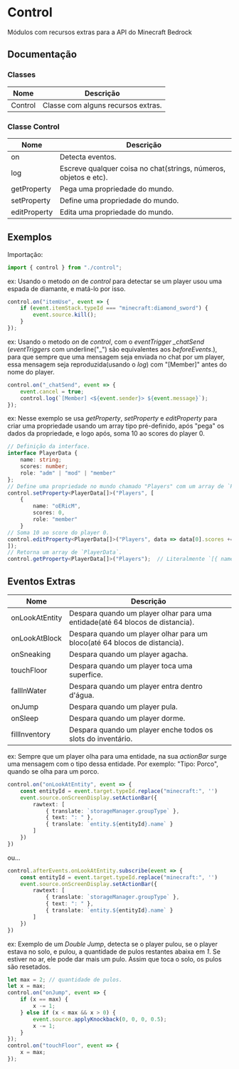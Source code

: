 # Control
Módulos com recursos extras para a API do Minecraft Bedrock

## Documentação

### Classes
| Nome     | Descrição                          |
| -------- | ---------------------------------- |
| Control  | Classe com alguns recursos extras. |

### Classe Control
| Nome         | Descrição                                                        |
| ------------ | ---------------------------------------------------------------- |
| on           | Detecta eventos.                                                 |
| log          | Escreve qualquer coisa no chat(strings, números, objetos e etc). |
| getProperty  | Pega uma propriedade do mundo.                                   |
| setProperty  | Define uma propriedade do mundo.                                 |
| editProperty | Edita uma propriedade do mundo.                                  |

## Exemplos

Importação:
```ts
import { control } from "./control";
```

ex: Usando o metodo *on* de *control* para detectar se um player usou uma espada de diamante, e matá-lo por isso.
```ts
control.on("itemUse", event => {
    if (event.itemStack.typeId === "minecraft:diamond_sword") {
        event.source.kill();
    }
});
```

ex: Usando o metodo *on* de *control*, com o *eventTrigger* *_chatSend* (*eventTriggers* com underline("_") são equivalentes aos *beforeEvents*.), para que sempre que uma mensagem seja enviada no chat por um player, essa mensagem seja reproduzida(usando o *log*) com "[Member]" antes do nome do player.
```ts
control.on("_chatSend", event => {
    event.cancel = true;
    control.log(`[Member] <${event.sender}> ${event.message}`);
});
```

ex: Nesse exemplo se usa *getProperty*, *setProperty* e *editProperty* para criar uma propriedade usando um array tipo pré-definido, após "pega" os dados da propriedade, e logo após, soma 10 ao scores do player 0.
```ts
// Definição da interface.
interface PlayerData {
    name: string;
    scores: number;
    role: "adm" | "mod" | "member"
};
// Define uma propriedade no mundo chamado "Players" com um array de `PlayerData`.
control.setProperty<PlayerData[]>("Players", [
    {
        name: "oERicM",
        scores: 0,
        role: "member"
    }
// Soma 10 ao score do player 0.
control.editProperty<PlayerData[]>("Players", data => data[0].scores += 10);
]);
// Retorna um array de `PlayerData`.
control.getProperty<PlayerData[]>("Players");  // Literalmente `[{ name: "oERicM", scores: 10, role: "member" }]`
```

## Eventos Extras

| Nome           | Descrição                                                                      |
| -------------- | ------------------------------------------------------------------------------ |
| onLookAtEntity | Despara quando um player olhar para uma entidade(até 64 blocos de distancia).  |
| onLookAtBlock  | Despara quando um player olhar para um bloco(até 64 blocos de distancia).      |
| onSneaking     | Despara quando um player agacha.                                               |
| touchFloor     | Despara quando um player toca uma superfice.                                   |
| fallInWater    | Despara quando um player entra dentro d'água.                                  |
| onJump         | Despara quando um player pula.                                                 |
| onSleep        | Despara quando um player dorme.                                                |
| fillInventory  | Despara quando um player enche todos os slots do inventário.                   |

ex: Sempre que um player olha para uma entidade, na sua *actionBar* surge uma mensagem com o tipo dessa entidade. Por exemplo: "Tipo: Porco", quando se olha para um porco.
```ts
control.on("onLookAtEntity", event => {
    const entityId = event.target.typeId.replace("minecraft:", '')
    event.source.onScreenDisplay.setActionBar({
        rawtext: [
            { translate: `storageManager.groupType` },
            { text: ": " },
            { translate: `entity.${entityId}.name` }
        ]
    })
})
```
ou...
```ts
control.afterEvents.onLookAtEntity.subscribe(event => {
    const entityId = event.target.typeId.replace("minecraft:", '')
    event.source.onScreenDisplay.setActionBar({
        rawtext: [
            { translate: `storageManager.groupType` },
            { text: ": " },
            { translate: `entity.${entityId}.name` }
        ]
    })
})
```
ex: Exemplo de um *Double Jump*, detecta se o player pulou, se o player estava no solo, e pulou, a quantidade de pulos restantes abaixa em *1*. Se estiver no ar, ele pode dar mais um pulo. Assim que toca o solo, os pulos são resetados.
```ts
let max = 2; // quantidade de pulos.
let x = max;
control.on("onJump", event => {
    if (x == max) {
        x -= 1;
    } else if (x < max && x > 0) {
        event.source.applyKnockback(0, 0, 0, 0.5);
        x -= 1;
    }
});
control.on("touchFloor", event => {
    x = max;
});
```
